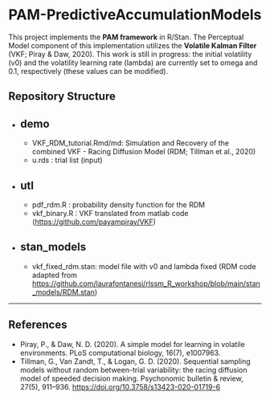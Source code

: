 # PAM-PredictiveAccumulationModels

This project implements the **PAM framework** in R/Stan. The Perceptual Model component of this implementation utilizes the **Volatile Kalman Filter** (VKF; Piray & Daw, 2020). This work is still in progress: the initial volatility (v0) and the volatility learning rate (lambda) are currently set to omega and 0.1, respectively (these values can be modified).

## Repository Structure
* ## demo
  - VKF_RDM_tutorial.Rmd/md: Simulation and Recovery of the combined VKF - Racing Diffusion Model (RDM; Tillman et al., 2020)
  - u.rds : trial list (input)
* ## utl
  - pdf_rdm.R : probability density function for the RDM
  - vkf_binary.R : VKF translated from matlab code (https://github.com/payampiray/VKF)
* ## stan_models
  - vkf_fixed_rdm.stan: model file with v0 and lambda fixed (RDM code adapted from https://github.com/laurafontanesi/rlssm_R_workshop/blob/main/stan_models/RDM.stan)

-----------------------
## References
- Piray, P., & Daw, N. D. (2020). A simple model for learning in volatile environments. PLoS computational biology, 16(7), e1007963.
- Tillman, G., Van Zandt, T., & Logan, G. D. (2020). Sequential sampling models without random between-trial variability: the racing diffusion model of speeded decision making. Psychonomic bulletin & review, 27(5), 911–936. https://doi.org/10.3758/s13423-020-01719-6


